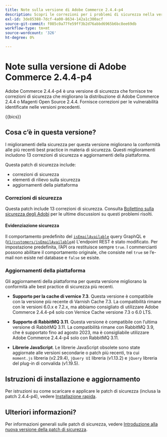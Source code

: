 ```yaml
---
title: Note sulla versione di Adobe Commerce 2.4.4-p4
description: Scopri le correzioni per i problemi di sicurezza nella versione 2.4.4-p4 di Adobe Commerce.
exl-id: 3de85388-7dcf-4a00-8634-142a1c300acf
source-git-commit: f085c0a77fe59ff3b2d76abbd6965b6bc8ee69db
workflow-type: tm+mt
source-wordcount: '326'
ht-degree: 0%

---
```


# Note sulla versione di Adobe Commerce 2.4.4-p4

Adobe Commerce 2.4.4-p4 è una versione di sicurezza che fornisce tre correzioni di sicurezza che migliorano la distribuzione di Adobe Commerce 2.4.4 o Magenti Open Source 2.4.4. Fornisce correzioni per le vulnerabilità identificate nelle versioni precedenti.

{{bics}}

## Cosa c’è in questa versione?

I miglioramenti della sicurezza per questa versione migliorano la conformità alle più recenti best practice in materia di sicurezza.  Questi miglioramenti includono 13 correzioni di sicurezza e aggiornamenti della piattaforma.

Questa patch di sicurezza include:

* correzioni di sicurezza
* elementi di rilievo sulla sicurezza
* aggiornamenti della piattaforma

### Correzioni di sicurezza

Questa patch include 13 correzioni di sicurezza. Consulta [Bollettino sulla sicurezza degli Adobi](https://helpx.adobe.com/security/products/magento/apsb23-35.html) per le ultime discussioni su questi problemi risolti.

#### Evidenziazione sicurezza

Il comportamento predefinito del [`isEmailAvailable`](https://developer.adobe.com/commerce/webapi/graphql/schema/customer/queries/is-email-available/) query GraphQL e ([`V1/customers/isEmailAvailable`](https://adobe-commerce.redoc.ly/2.4.6-admin/tag/customersisEmailAvailable/#operation/PostV1CustomersIsEmailAvailable)a) L&#39;endpoint REST è stato modificato. Per impostazione predefinita, l’API ora restituisce sempre `true`. I commercianti possono abilitare il comportamento originale, che consiste nel `true` se l’e-mail non esiste nel database e `false` se esiste. <!-- AC-6695 -->

### Aggiornamenti della piattaforma

Gli aggiornamenti della piattaforma per questa versione migliorano la conformità alle best practice di sicurezza più recenti.

* **Supporto per la cache di vernice 7.3**. Questa versione è compatibile con la versione più recente di Varnish Cache 7.3. La compatibilità rimane con le versioni 6.0.x e 7.2.x, ma abbiamo consigliato di utilizzare Adobe Commerce 2.4.4-p4 solo con Vernice Cache versione 7.3 o 6.0 LTS.

* **Supporto di RabbitMQ 3.11**. Questa versione è compatibile con l’ultima versione di RabbitMQ 3.11. La compatibilità rimane con RabbitMQ 3.9, che è supportato fino ad agosto 2023, ma è consigliabile utilizzare Adobe Commerce 2.4.4-p4 solo con RabbitMQ 3.11.

* **Librerie JavaScript**. Le librerie JavaScript obsolete sono state aggiornate alle versioni secondarie o patch più recenti, tra cui `moment.js` libreria (v2.29.4), `jQuery UI` libreria (v1.13.2) e `jQuery` libreria del plug-in di convalida (v1.19.5).

## Istruzioni di installazione e aggiornamento

Per istruzioni su come scaricare e applicare le patch di sicurezza (inclusa la patch 2.4.4-p4), vedere [Installazione rapida](../../../installation/composer.md).

## Ulteriori informazioni?

Per informazioni generali sulle patch di sicurezza, vedere [Introduzione alla nuova versione della patch di sicurezza](https://community.magento.com/t5/Magento-DevBlog/Introducing-the-New-Security-Patch-Release/ba-p/141287).
